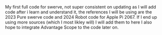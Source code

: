 My first full code for swerve, not super consistent on updating as I will add code after i learn and understand it, 
the references I will be using are the 2023 Pure swerve code and 2024 Robot code for Apple Pi 2067.
If I end up using more sources (which I most likley will) I will add them to here
I also hope to integrate Advantage Scope to the code later on.

